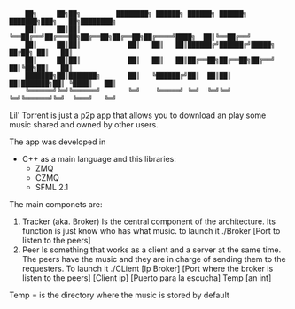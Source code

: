         
        ██╗     ██╗██╗         ████████╗ ██████╗ ██████╗ ██████╗ ███████╗███╗   ██╗████████╗
        ██║     ██║██║         ╚══██╔══╝██╔═══██╗██╔══██╗██╔══██╗██╔════╝████╗  ██║╚══██╔══╝
        ██║     ██║██║            ██║   ██║   ██║██████╔╝██████╔╝█████╗  ██╔██╗ ██║   ██║   
        ██║     ██║██║            ██║   ██║   ██║██╔══██╗██╔══██╗██╔══╝  ██║╚██╗██║   ██║   
        ███████╗██║███████╗       ██║   ╚██████╔╝██║  ██║██║  ██║███████╗██║ ╚████║   ██║   
        ╚══════╝╚═╝╚══════╝       ╚═╝    ╚═════╝ ╚═╝  ╚═╝╚═╝  ╚═╝╚══════╝╚═╝  ╚═══╝   ╚═╝  



Lil' Torrent is just a p2p app that allows you to download an play some music shared and owned by other users.

The app was developed in 
- C++ as a main language 
and this libraries:
  - ZMQ
  - CZMQ
  - SFML 2.1

The main componets are: 
1. Tracker (aka. Broker)
  Is the central component of the architecture. Its function is just know who has
  what music.
 to launch it 
  ./Broker [Port to listen to the peers]
2. Peer
  Is something that works as a client and a server at the same time. The peers have the music and they are in charge 
  of sending them to the requesters.
  To launch it
  ./CLient [Ip Broker] [Port where the broker is listen to the peers] [Client ip] [Puerto para la escucha] Temp         [an int]

  Temp = is the directory where the music is stored by default
